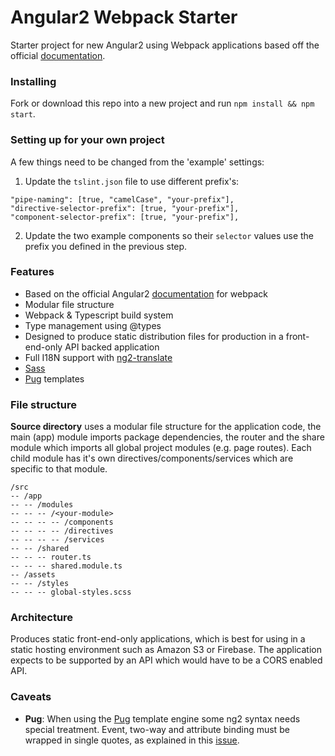 Angular2 Webpack Starter
===

Starter project for new Angular2 using Webpack applications based off the official [documentation](https://angular.io/docs/ts/latest/guide/webpack.html).

### Installing

Fork or download this repo into a new project and run `npm install && npm start`.

### Setting up for your own project

A few things need to be changed from the 'example' settings:

1. Update the `tslint.json` file to use different prefix's:
```
"pipe-naming": [true, "camelCase", "your-prefix"],
"directive-selector-prefix": [true, "your-prefix"],
"component-selector-prefix": [true, "your-prefix"],
```

2. Update the two example components so their `selector` values use the prefix you defined in the previous step.

### Features

- Based on the official Angular2 [documentation](https://angular.io/docs/ts/latest/guide/webpack.html) for webpack
- Modular file structure
- Webpack & Typescript build system
- Type management using @types
- Designed to produce static distribution files for production in a front-end-only API backed application
- Full I18N support with [ng2-translate](https://github.com/ocombe/ng2-translate)
- [Sass](sass-lang.com)
- [Pug](pugjs.org) templates

### File structure

**Source directory** uses a modular file structure for the application code, the main (app) module imports package dependencies, the router and the share module which imports all global project modules (e.g. page routes). Each child module has it's own directives/components/services which are specific to that module.

```
/src
-- /app
-- -- /modules
-- -- -- /<your-module>
-- -- -- -- /components
-- -- -- -- /directives
-- -- -- -- /services
-- -- /shared
-- -- -- router.ts
-- -- -- shared.module.ts
-- /assets
-- -- /styles
-- -- -- global-styles.scss
```

### Architecture

Produces static front-end-only applications, which is best for using in a static hosting environment such as Amazon S3 or Firebase. The application expects to be supported by an API which would have to be a CORS enabled API.

### Caveats

- **Pug**: When using the [Pug](https://pugjs.org) template engine some ng2 syntax needs special treatment. Event, two-way and attribute binding must be wrapped in single quotes, as explained in this [issue](https://github.com/pugjs/pug/issues/2050).
